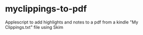 # myclippings-to-pdf
Applescript to add highlights and notes to a pdf from a kindle "My Clippings.txt" file using Skim

